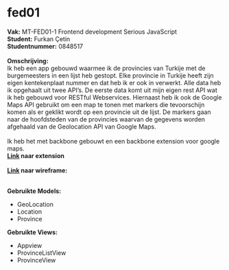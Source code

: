 # fed01

__Vak:__ MT-FED01-1 Frontend development Serious JavaScript<br>
__Student:__ Furkan Çetin<br>
__Studentnummer:__ 0848517<br>
<br>
__Omschrijving:__<br>
Ik heb een app gebouwd waarmee ik de provincies van Turkije met de burgemeesters in een lijst heb gestopt. Elke provincie in Turkije heeft zijn eigen kentekenplaat nummer en dat heb ik er ook in verwerkt. Alle data heb ik opgehaalt uit twee API’s. De eerste data komt uit mijn eigen rest API wat ik heb gebouwd voor RESTful Webservices. Hiernaast heb ik ook de Google Maps API gebruikt om een map te tonen met markers die tevoorschijn komen als er geklikt wordt op een provincie uit de lijst. De markers gaan naar de hoofdsteden van de provincies waarvan de gegevens worden afgehaald van de Geolocation API van Google Maps. 
<br><br>
Ik heb het met backbone gebouwt en een backbone extension voor google maps.
<br>
__[Link](https://github.com/eschwartz/backbone.googlemaps) naar extension__
<br><br>
__[Link](https://wireframe.cc/7KIGbW) naar wireframe:__
<br><br>

__Gebruikte Models:__
- GeoLocation
- Location
- Province

__Gebruikte Views:__
- Appview
- ProvinceListView
- ProvinceView
